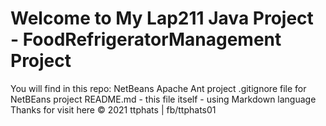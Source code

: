 
Welcome to My Lap211 Java Project - FoodRefrigeratorManagement Project
=======

You will find in this repo:
NetBeans Apache Ant project
.gitignore file for NetBEans project
README.md - this file itself - using Markdown language
Thanks for visit here
© 2021 ttphats | fb/ttphats01
